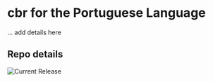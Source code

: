 # cbr for the Portuguese Language

... add details here 


## Repo details

![Current Release](https://img.shields.io/badge/release-v0.1.21-blue)


